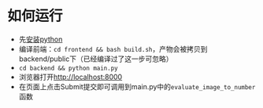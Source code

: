 # 如何运行

* 先[安装python](https://www.python.org/downloads/)
* 编译前端：`cd frontend && bash build.sh`，产物会被拷贝到backend/public下（已经编译过了这一步可忽略）
* `cd backend && python main.py`
* 浏览器打开[http://localhost:8000](http://localhost:8000)
* 在页面上点击Submit提交即可调用到main.py中的`evaluate_image_to_number`函数
